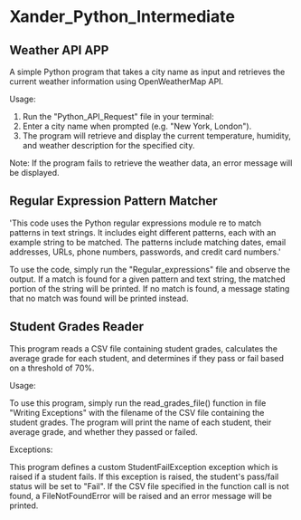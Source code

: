 # Xander_Python_Intermediate

## Weather API APP

A simple Python program that takes a city name as input and retrieves the current weather information using OpenWeatherMap API.

Usage:
1. Run the "Python_API_Request" file in your terminal:
2. Enter a city name when prompted (e.g. "New York, London").
3. The program will retrieve and display the current temperature, humidity, and weather description for the specified city.

Note: If the program fails to retrieve the weather data, an error message will be displayed.

## Regular Expression Pattern Matcher

'This code uses the Python regular expressions module re to match patterns in text strings.
It includes eight different patterns, each with an example string to be matched.
The patterns include matching dates, email addresses, URLs, phone numbers, passwords, and credit card numbers.'

To use the code, simply run the "Regular_expressions" file and observe the output.
If a match is found for a given pattern and text string, the matched portion of the string will be printed.
If no match is found, a message stating that no match was found will be printed instead.

## Student Grades Reader

This program reads a CSV file containing student grades, calculates the average grade for each student, and determines if they pass or fail based on a threshold of 70%.

Usage:

To use this program, simply run the read_grades_file() function in file "Writing Exceptions" with the filename of the CSV file containing the student grades. The program will print the name of each student, their average grade, and whether they passed or failed.

Exceptions:

This program defines a custom StudentFailException exception which is raised if a student fails. If this exception is raised, the student's pass/fail status will be set to "Fail". If the CSV file specified in the function call is not found, a FileNotFoundError will be raised and an error message will be printed.

